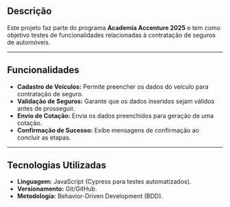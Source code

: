 <h2>Descrição</h2>
<p>Este projeto faz parte do programa <strong>Academia Accenture 2025</strong> e tem como objetivo testes de funcionalidades relacionadas à contratação de seguros de automóveis.</p>

<hr>

<h2>Funcionalidades</h2>
<ul>
    <li><strong>Cadastro de Veículos:</strong> Permite preencher os dados do veículo para contratação de seguro.</li>
    <li><strong>Validação de Seguros:</strong> Garante que os dados inseridos sejam válidos antes de prosseguir.</li>
    <li><strong>Envio de Cotação:</strong> Envia os dados preenchidos para geração de uma cotação.</li>
    <li><strong>Confirmação de Sucesso:</strong> Exibe mensagens de confirmação ao concluir as etapas.</li>
</ul>

<hr>

<h2>Tecnologias Utilizadas</h2>
<ul>
    <li><strong>Linguagem:</strong> JavaScript (Cypress para testes automatizados).</li>
    <li><strong>Versionamento:</strong> Git/GitHub.</li>
    <li><strong>Metodologia:</strong> Behavior-Driven Development (BDD).</li>
</ul>


